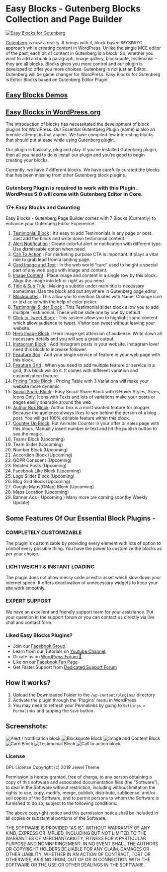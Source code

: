 #  Easy Blocks - Gutenberg Blocks Collection and Page Builder

[![Easy Blocks for Gutenberg](https://img.youtube.com/vi/mu-heAQgUOk/maxresdefault.jpg)](https://www.youtube.com/embed/mu-heAQgUOk "Easy Blocks for Gutenberg")

[Gutenberg](https://wordpress.org/gutenberg/) is now a reality. It brings with it, block based WYSIWYG approach while creating content in WordPress.  Unlike the single MCE editor of the past, each bit of content in Gutenberg is a block. So, whether you want to add a chunk a paragraph, image gallery, blockquote, testimonial – they are all blocks. Blocks gives you more control and our plugin is developed to offer you more choices. 
Gutenberg is not just an Editor. Gutenberg will be game changer for WordPress.
Easy Blocks for Gutenberg is Editor Blocks based on Gutenberg Editor Plugin.

## [Easy Blocks Demos](https://plugins.jeweltheme.com/easy-blocks/) 
## [Easy Blocks in WordPress.org](https://wordpress.org/plugins/ultimate-blocks-for-gutenberg/)

The introduction of blocks has necessitated the development of block plugins for WordPress.  Our Essential Gutentberg Plugin  (name) is also an humble attempt in that aspect. We have compiled few interesting blocks that should put at ease while using Gutenberg plugin. 

Our plugin is basically, plug and play. If you’ve installed Gutenberg plugin, then all you need to do is install our plugin and you’re good to begin creating your blocks. 

Currently, we have 7 different blocks. We have carefully curated the blocks that has been missing from other  Gutenberg block plugins. 

### Gutenberg Plugin is required to work with this Plugin. WordPress 5.0 will come with Gutenberg Editor in Core.

### 17+ Easy Blocks and Counting
Easy Blocks - Gutenberg Page Builder comes with 7 Blocks (Currently) to enhance your Gutenberg Editor Experience.


1. [Testimonial Block](https://plugins.jeweltheme.com/easy-blocks/testimonial/) : It’s easy to add Testimonials in any page or post. Just add the block and write down testimonial content.
2. [Alert Notification](https://plugins.jeweltheme.com/easy-blocks/alert-notification/) : Create colorful alert or notification with different type. Use dismissable option when need.
3. [Call To Action](https://plugins.jeweltheme.com/easy-blocks/call-to-action/) : For marketing purpose CTA is important. It plays a vital role to grab lead from a landing page.
4. [Card Image and Text](https://plugins.jeweltheme.com/easy-blocks/cards) : In the web world “card” used to height a special part of any web page with image and content. 
5. [Image Content](https://plugins.jeweltheme.com/easy-blocks/image-content/) : Place image and content in a single row by this block. Align the image into left or right as you need.
6. [Title & Sub Title](https://plugins.jeweltheme.com/easy-blocks/title-subtitle/) : Making a subtitle under main title is necessary sometimes. Use the block and put anywhere in Gutenberg page editor.
7. [Blockquotes](https://plugins.jeweltheme.com/easy-blocks/blockquote/) : This allow you to mention Quotes with Name. Change icon or text color with the help of color picker. 
8. [Testimonial Slider Block](https://plugins.jeweltheme.com/easy-blocks/testimonial-slider/) : This Testimonial slider block allow you to add multiple Testimonial. These will be slide one by one by default.
9. [Click to Tweet Block](https://plugins.jeweltheme.com/easy-blocks/click-to-tweet/) : This system allow you to highlight some content which allow audience to tweet. Visitor can tweet without leaving your website.
10. [Hero Image Block](https://plugins.jeweltheme.com/easy-blocks/hero-image/) : Hero image get attension of audiense. Write down all necessary details and you will see a great output.
11. [Instagram Block](https://plugins.jeweltheme.com/easy-blocks/instagram-block/) : Add Instagram posts in your website. Instagram lover need this block to increase follower.
12. [Feauture Box](https://plugins.jeweltheme.com/easy-blocks/feature-box/) : Add your single service of feature in your web page with this block. 
13. [Feauture Grid](https://plugins.jeweltheme.com/easy-blocks/feature-grid/) : When you need to add multiple feature or service in a grid, this block will do it. It comes with different variation and customization feature.
14. [Pricing Table Block](https://plugins.jeweltheme.com/easy-blocks/pricing-table/) : Pricing Table with 3 Variations will make your website more dynamic.
15. [Social Share Block](https://plugins.jeweltheme.com/easy-blocks/social-share/) : Easy Social Share Block with 6 Hover Styles, Sizes, Icons Only, Icons with Texts and lots of variations make your posts or pages easily sharable around the web.
16. [Author Box Block](https://plugins.jeweltheme.com/easy-blocks/author-profile/): Author box is a most wanted feature for blogger. Because the audience always likes to see behind the person of a blog post. You will get 100% editable feature within this block.
17. [Counter Up Block](https://plugins.jeweltheme.com/easy-blocks/counter-block/): Put Animate Counter in your offer or sales page with this block. Manually insert number or text and hit the publish button to see the magic.
18. Teams Block (Upcoming)
19. Team Slider (Upcoming)
20. Number Block (Upcoming)
21. Accordion Block (Upcoming)
22. GDPR Conscent (Upcoming)
23. Related Posts (Upcoming)
24. Facebook Like Block (Upcoming)
25. Logo Slider Block (Upcoming)
26. Blog Grid Block (Upcoming)
27. Google Maps(GMap) Block (Upcoming)
28. Maps Location (Upcoming)
29. Banner Ads ( Upcoming )
Many more are coming soon(by Weekly Update)



## Some Features Of Our Essential Block Plugins -


### COMPLETELY CUSTOMIZABLE
The plugin is customizable by providing every element with lots of option to control every possible thing. You have the power to customize the blocks as per your choice. 

### LIGHTWEIGHT & INSTANT LOADING
The plugin does not allow messy code or extra asset which slow down your internet speed. It offers deactivation of unnecessary widgets to keep your site work smoothly.  

### EXPERT SUPPORT
We have an excellent and friendly support team for your assistance. Put your question in the support forum or you can contact us directly via live chat and contact form.


### Liked Easy Blocks Plugins?
- Join our [Facebook Group](https://www.facebook.com/groups/jeweltheme/).
- Learn from our Tutorials on [Youtube Channel](https://www.youtube.com/channel/UCAPfTXvzbNebKsB322Iz6HQ).
- Or rate us on [WordPress Forum 🙂](https://wordpress.org/support/plugin/ultimate-blocks-for-gutenberg/reviews/#new-post) 
- Like on our [Facebook Fan Page](https://www.facebook.com/jwthemeltd)
- Get Faster Support from [Dedicated Support Forum](https://jeweltheme.com/support/forum/wordpress-plugins/essential-blocks-for-gutenberg/)

## How it works?
1. Upload the Downloaded Folder to the `/wp-content/plugins/` directory
2. Activate the plugin through the 'Plugins' menu in WordPress
3. You may need to refresh your Permalinks by going to `Settings > Permalinks` and tapping the `Save` button.



## Screenshots:

![Alert / Notification block](https://jeweltheme.com/wp-content/uploads/2018/11/alert-or-notification.png)
![Blockquote Block](https://jeweltheme.com/wp-content/uploads/2018/11/blockquote.png)
![Image and Content Block](https://jeweltheme.com/wp-content/uploads/2018/11/image-and-content.png)
![Card Block](https://jeweltheme.com/wp-content/uploads/2018/11/card.png)
![Testimonial Block](https://jeweltheme.com/wp-content/uploads/2018/11/testimonial.png)
![Call to action block](https://jeweltheme.com/wp-content/uploads/2018/11/call-to-action.png)

### License

GPL License Copyright (c) 2019 Jewel Theme

Permission is hereby granted, free of charge, to any person obtaining a copy of this software and associated documentation files (the "Software"), to deal in the Software without restriction, including without limitation the rights to use, copy, modify, merge, publish, distribute, sublicense, and/or sell copies of the Software, and to permit persons to whom the Software is furnished to do so, subject to the following conditions:

The above copyright notice and this permission notice shall be included in all copies or substantial portions of the Software.

THE SOFTWARE IS PROVIDED "AS IS", WITHOUT WARRANTY OF ANY KIND, EXPRESS OR IMPLIED, INCLUDING BUT NOT LIMITED TO THE WARRANTIES OF MERCHANTABILITY, FITNESS FOR A PARTICULAR PURPOSE AND NONINFRINGEMENT. IN NO EVENT SHALL THE AUTHORS OR COPYRIGHT HOLDERS BE LIABLE FOR ANY CLAIM, DAMAGES OR OTHER LIABILITY, WHETHER IN AN ACTION OF CONTRACT, TORT OR OTHERWISE, ARISING FROM, OUT OF OR IN CONNECTION WITH THE SOFTWARE OR THE USE OR OTHER DEALINGS IN THE SOFTWARE.
